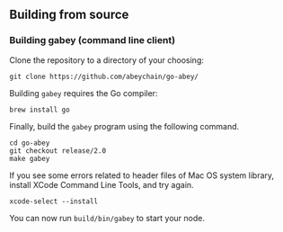 ## Building from source

### Building gabey (command line client)

Clone the repository to a directory of your choosing:

```shell
git clone https://github.com/abeychain/go-abey/
```

Building `gabey` requires the Go compiler:

```shell
brew install go
```

Finally, build the `gabey` program using the following command.
```shell
cd go-abey
git checkout release/2.0
make gabey
```

If you see some errors related to header files of Mac OS system library, install XCode Command Line Tools, and try again.

```shell
xcode-select --install
```

You can now run `build/bin/gabey` to start your node.
